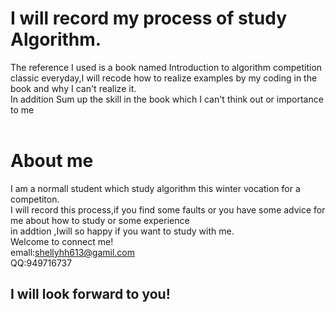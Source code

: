 # I will record my process of study Algorithm.<br>
The reference I used is a book named Introduction to algorithm competition classic
everyday,I will recode how to realize examples by my coding in the book and why I can't
realize it.<br>In addition Sum up the skill in the book which I can't think out or importance to me<br>
<br>
# About me<br>
I am a normall student which study algorithm this winter vocation for a competiton.<br>
I will record this process,if you find some faults or you have some advice for me about how to study or some experience<br>
in addtion ,Iwill so happy if you want to study with me.<br>
Welcome to connect me!<br>
emall:shellyhh613@gamil.com<br>
QQ:949716737<br>
## I will look forward to you!
